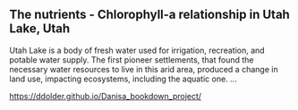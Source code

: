 ## The nutrients - Chlorophyll-a relationship in Utah Lake, Utah

Utah Lake is a body of fresh water used for irrigation, recreation, and potable water supply. The first pioneer settlements, that found the necessary water resources to live in this arid area, produced a change in land use, impacting ecosystems, including the aquatic one. ...

https://ddolder.github.io/Danisa_bookdown_project/